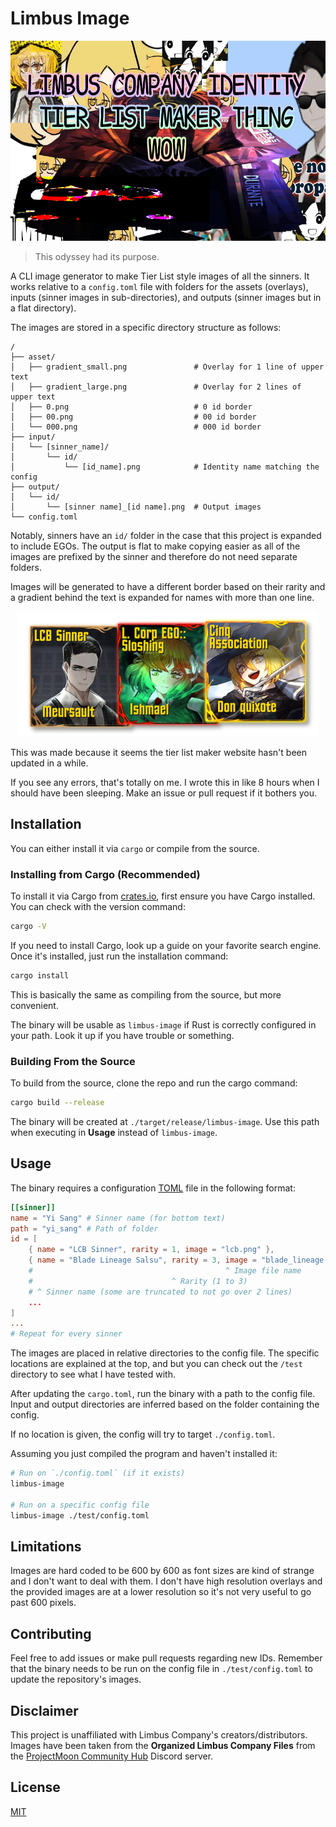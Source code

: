 # Limbus Image

<p align="center">
    <img src="./img/limbus-image-image.png" alt="" height="320" />
</p>

> This odyssey had its purpose.

A CLI image generator to make Tier List style images of all the sinners. It
works relative to a `config.toml` file with folders for the assets (overlays),
inputs (sinner images in sub-directories), and outputs (sinner images but in a
flat directory).

The images are stored in a specific directory structure as follows:

```text
/
├── asset/
│   ├── gradient_small.png               # Overlay for 1 line of upper text
│   ├── gradient_large.png               # Overlay for 2 lines of upper text
│   ├── 0.png                            # 0 id border
│   ├── 00.png                           # 00 id border
│   └── 000.png                          # 000 id border
├── input/
│   └── [sinner_name]/
│       └── id/
│           └── [id_name].png            # Identity name matching the config
├── output/
│   └── id/
│       └── [sinner name]_[id name].png  # Output images
└── config.toml
```

Notably, sinners have an `id/` folder in the case that this project is expanded
to include EGOs. The output is flat to make copying easier as all of the images
are prefixed by the sinner and therefore do not need separate folders.

Images will be generated to have a different border based on their rarity and a
gradient behind the text is expanded for names with more than one line.

<p align="center">
    <img src="./img/limbus-image-preview-smaller.png" alt="" />
</p>

This was made because it seems the tier list maker website hasn't been updated
in a while.

If you see any errors, that's totally on me. I wrote this in like 8 hours when I
should have been sleeping. Make an issue or pull request if it bothers you.

## Installation

You can either install it via `cargo` or compile from the source.

### Installing from Cargo (Recommended)

To install it via Cargo from [crates.io](https://crates.io/), first ensure you
have Cargo installed. You can check with the version command:

```bash
cargo -V
```

If you need to install Cargo, look up a guide on your favorite search engine.
Once it's installed, just run the installation command:

```bash
cargo install
```

This is basically the same as compiling from the source, but more convenient.

The binary will be usable as `limbus-image` if Rust is correctly configured in
your path. Look it up if you have trouble or something.

### Building From the Source

To build from the source, clone the repo and run the cargo command:

```bash
cargo build --release
```

The binary will be created at `./target/release/limbus-image`. Use this path
when executing in **Usage** instead of `limbus-image`.

## Usage

The binary requires a configuration [TOML](https://toml.io/en/) file in the
following format:

```toml
[[sinner]]
name = "Yi Sang" # Sinner name (for bottom text)
path = "yi_sang" # Path of folder
id = [
    { name = "LCB Sinner", rarity = 1, image = "lcb.png" },
    { name = "Blade Lineage Salsu", rarity = 3, image = "blade_lineage.png" },
    #                                           ^ Image file name
    #                               ^ Rarity (1 to 3)
    # ^ Sinner name (some are truncated to not go over 2 lines)
    ...
]
...
# Repeat for every sinner
```

The images are placed in relative directories to the config file. The specific
locations are explained at the top, and but you can check out the `/test`
directory to see what I have tested with.

After updating the `cargo.toml`, run the binary with a path to the config file.
Input and output directories are inferred based on the folder containing the
config.

If no location is given, the config will try to target `./config.toml`.

Assuming you just compiled the program and haven't installed it:

```bash
# Run on `./config.toml` (if it exists)
limbus-image

# Run on a specific config file
limbus-image ./test/config.toml
```

## Limitations

Images are hard coded to be 600 by 600 as font sizes are kind of strange and I
don't want to deal with them. I don't have high resolution overlays and the
provided images are at a lower resolution so it's not very useful to go past
600 pixels.

## Contributing

Feel free to add issues or make pull requests regarding new IDs. Remember that
the binary needs to be run on the config file in `./test/config.toml` to update
the repository's images.

## Disclaimer

This project is unaffiliated with Limbus Company's creators/distributors. Images
have been taken from the **Organized Limbus Company Files** from the
[ProjectMoon Community Hub](https://discord.gg/pmooncommunityfanhub) Discord
server.

## License

[MIT](https://choosealicense.com/licenses/mit/)

